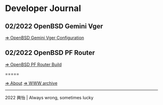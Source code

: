 # Developer Journal

## 02/2022 OpenBSD Gemini Vger
[=> OpenBSD Gemini Vger Configuration](vger.html)

## 02/2022 OpenBSD PF Router 
[=> OpenBSD PF Router Build](pf.html)


=====

[=> About](about.html)
[=> WWW archive](https://www.tfx.tw/)


_________________________________________
2022 興怡 | Always wrong, sometimes lucky

